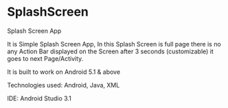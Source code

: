 # SplashScreen
Splash Screen App

It is Simple Splash Screen App, In this Splash Screen is full page there is no any Action Bar displayed on the Screen after 3 seconds (customizable) it goes to next Page/Activity.

It is built to work on Android 5.1 & above

Technologies used: Android, Java, XML

IDE: Android Studio 3.1
